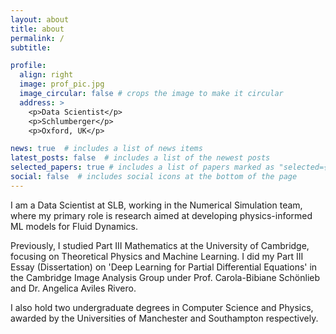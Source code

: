```yaml
---
layout: about
title: about
permalink: /
subtitle: 

profile:
  align: right
  image: prof_pic.jpg
  image_circular: false # crops the image to make it circular
  address: >
    <p>Data Scientist</p>
    <p>Schlumberger</p>
    <p>Oxford, UK</p>

news: true  # includes a list of news items
latest_posts: false  # includes a list of the newest posts
selected_papers: true # includes a list of papers marked as "selected={true}"
social: false  # includes social icons at the bottom of the page
---
```


I am a Data Scientist at SLB, working in the Numerical Simulation team, where my primary role is research aimed at developing physics-informed ML models for Fluid Dynamics.

Previously, I studied Part III Mathematics at the University of Cambridge, focusing on Theoretical Physics and Machine Learning. I did my Part III Essay (Dissertation) on 'Deep Learning for Partial Differential Equations' in the Cambridge Image Analysis Group under Prof. Carola-Bibiane Schönlieb and Dr. Angelica Aviles Rivero. 

I also hold two undergraduate degrees in Computer Science and Physics, awarded by the Universities of Manchester and Southampton respectively.
